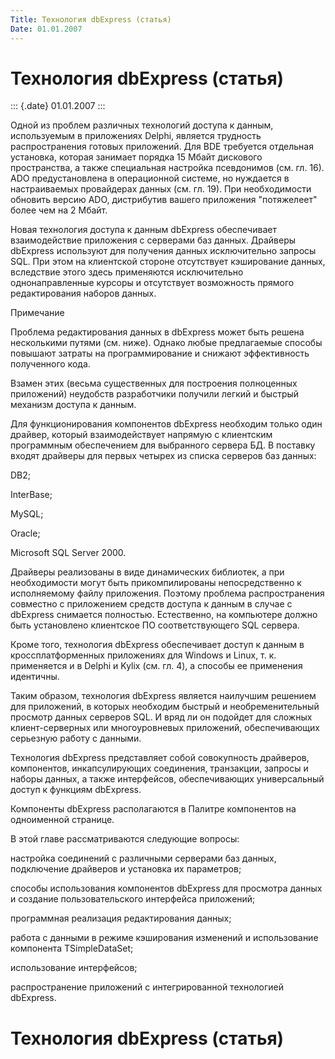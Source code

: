 ```yaml
---
Title: Технология dbExpress (статья)
Date: 01.01.2007
---
```



Технология dbExpress (статья)
=============================

::: {.date}
01.01.2007
:::

Одной из проблем различных технологий доступа к данным, используемым в
приложениях Delphi, является трудность распространения готовых
приложений. Для BDE требуется отдельная установка, которая занимает
порядка 15 Мбайт дискового пространства, а также специальная настройка
псевдонимов (см. гл. 16). ADO предустановлена в операционной системе, но
нуждается в настраиваемых провайдерах данных (см. гл. 19). При
необходимости обновить версию ADO, дистрибутив вашего приложения
\"потяжелеет\" более чем на 2 Мбайт.

Новая технология доступа к данным dbExpress обеспечивает взаимодействие
приложения с серверами баз данных. Драйверы dbExpress используют для
получения данных исключительно запросы SQL. При этом на клиентской
стороне отсутствует кэширование данных, вследствие этого здесь
применяются исключительно однонаправленные курсоры и отсутствует
возможность прямого редактирования наборов данных.

Примечание 

Проблема редактирования данных в dbExpress может быть решена несколькими
путями (см. ниже). Однако любые предлагаемые способы повышают затраты на
программирование и снижают эффективность полученного кода.

Взамен этих (весьма существенных для построения полноценных приложений)
неудобств разработчики получили легкий и быстрый механизм доступа к
данным.

Для функционирования компонентов dbExpress необходим только один
драйвер, который взаимодействует напрямую с клиентским программным
обеспечением для выбранного сервера БД. В поставку входят драйверы для
первых четырех из списка серверов баз данных:

DB2;

InterBase;

MySQL;

Oracle;

Microsoft SQL Server 2000.

Драйверы реализованы в виде динамических библиотек, а при необходимости
могут быть прикомпилированы непосредственно к исполняемому файлу
приложения. Поэтому проблема распространения совместно с приложением
средств доступа к данным в случае с dbExpress снимается полностью.
Естественно, на компьютере должно быть установлено клиентское ПО
соответствующего SQL сервера.

Кроме того, технология dbExpress обеспечивает доступ к данным в
кроссплатформенных приложениях для Windows и Linux, т. к. применяется и
в Delphi и Kylix (см. гл. 4), а способы ее применения идентичны.

Таким образом, технология dbExpress является наилучшим решением для
приложений, в которых необходим быстрый и необременительный просмотр
данных серверов SQL. И вряд ли он подойдет для сложных клиент-серверных
или многоуровневых приложений, обеспечивающих серьезную работу с
данными.

Технология dbExpress представляет собой совокупность драйверов,
компонентов, инкапсулирующих соединения, транзакции, запросы и наборы
данных, а также интерфейсов, обеспечивающих универсальный доступ к
функциям dbExpress.

Компоненты dbExpress располагаются в Палитре компонентов на одноименной
странице.

В этой главе рассматриваются следующие вопросы:

настройка соединений с различными серверами баз данных, подключение
драйверов и установка их параметров;

способы использования компонентов dbExpress для просмотра данных и
создание пользовательского интерфейса приложений;

программная реализация редактирования данных;

работа с данными в режиме кэширования изменений и использование
компонента TSimpleDataSet;

использование интерфейсов;

распространение приложений с интегрированной технологией dbExpress.

Технология dbExpress (статья)
=============================
